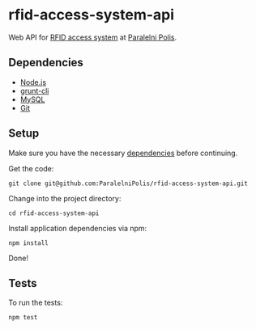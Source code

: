 # rfid-access-system-api

Web API for [RFID access system](https://github.com/ParalelniPolis/rfid-locks) at [Paralelni Polis](https://www.paralelnipolis.cz/).


## Dependencies

* [Node.js](https://nodejs.org/)
* [grunt-cli](http://gruntjs.com/using-the-cli)
* [MySQL](https://www.mysql.com/)
* [Git](https://git-scm.com/)


## Setup

Make sure you have the necessary [dependencies](#dependencies) before continuing. 

Get the code:
```
git clone git@github.com:ParalelniPolis/rfid-access-system-api.git
```

Change into the project directory:
```
cd rfid-access-system-api
```

Install application dependencies via npm:
```
npm install
```

Done!


## Tests

To run the tests:
```
npm test
```
